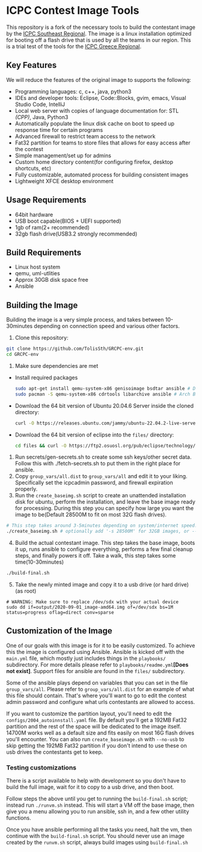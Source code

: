 # ICPC Contest Image Tools
This repository is a fork of the necessary tools to build the contestant image by the [ICPC Southeast Regional](https://github.com/icpc-environment/icpc-env).
The image is a linux installation optimized for booting off a flash drive that is used by all the teams in our region.
This is a trial test of the tools for the [ICPC Greece Regional](https://algoforum.upatras.gr/).

## Key Features
We will reduce the features of the original image to supports the following:

* Programming languages: c, c++, java, python3
* IDEs and developer tools: Eclipse, Code::Blocks, gvim, emacs, Visual Studio Code, IntelliJ
* Local web server with copies of language documentation for: STL *(CPP)*, Java, Python3
* Automatically populate the linux disk cache on boot to speed up response time for certain programs
* Advanced firewall to restrict team access to the network
* Fat32 partition for teams to store files that allows for easy access after the contest
* Simple management/set up for admins
* Custom home directory content(for configuring firefox, desktop shortcuts, etc)
* Fully customizable, automated process for building consistent images
* Lightweight XFCE desktop environment

## Usage Requirements
* 64bit hardware
* USB boot capable(BIOS + UEFI supported)
* 1gb of ram(2+ recommended)
* 32gb flash drive(USB3.2 strongly recommended)

## Build Requirements
* Linux host system
* qemu, uml-utlities
* Approx 30GB disk space free
* Ansible

## Building the Image
Building the image is a very simple process, and takes between 10-30minutes
depending on connection speed and various other factors.

1. Clone this repository:
```bash
git clone https://github.com/TolisSth/GRCPC-env.git
cd GRCPC-env
```
1. Make sure dependencies are met
  * Install required packages
    ```bash
    sudo apt-get install qemu-system-x86 genisoimage bsdtar ansible # Debian based Distros
    sudo pacman -S qemu-system-x86 cdrtools libarchive ansible # Arch Based Distros
    ```
  * Download the 64 bit version of Ubuntu 20.04.6 Server inside the cloned directory:
    ```bash
    curl -O https://releases.ubuntu.com/jammy/ubuntu-22.04.2-live-server-amd64.iso
    ```
  * Download the 64 bit version of eclipse into the `files/` directory:
    ```bash
    cd files && curl -O https://ftp2.osuosl.org/pub/eclipse/technology/epp/downloads/release/2023-06/R/eclipse-java-2023-06-R-linux-gtk-x86_64.tar.gz

1. Run secrets/gen-secrets.sh to create some ssh keys/other secret data. Follow this with ./fetch-secrets.sh to put them in the right place for ansible.
2. Copy `group_vars/all.dist` to `group_vars/all` and edit it to your liking. Specifically
set the icpcadmin password, and firewall expiration properly.
3. Run the `create_baseimg.sh` script to create an unattended installation disk for ubuntu, perform the installation,
and leave the base image ready for processing. During this step you can specify how large you want the image to be(Default 28500M to fit on most
32G flash drives).
```bash
# This step takes around 3-5minutes depending on system/internet speed.
./create_baseimg.sh # optionally add '-s 28500M' for 32GB images, or --no-usb remove the extra fat32 partition
```
4. Build the actual contestant image. This step takes the base image, boots it up,
runs ansible to configure everything, performs a few final cleanup steps, and finally
powers it off. Take a walk, this step takes some time(10-30minutes)
```bash
./build-final.sh
```
5. Take the newly minted image and copy it to a usb drive (or hard drive) (as root)
```
# WARNING: Make sure to replace /dev/sdx with your actual device
sudo dd if=output/2020-09-01_image-amd64.img of=/dev/sdx bs=1M status=progress oflag=direct conv=sparse
```
## Customization of the Image
One of our goals with this image is for it to be easily customized. To achieve this
the image is configured using Ansible. Ansible is kicked off with the `main.yml`
file, which mostly just includes things in the `playbooks/` subdirectory. For more
details please refer to `playbooks/readme.yml`**[Does not exist]**. Support files for ansible are
found in the `files/` subdirectory.

Some of the ansible plays depend on variables that you can set in the file
`group_vars/all`. Please refer to `group_vars/all.dist` for an example of what
this file should contain. That's where you'll want to go to edit the contest
admin password and configure what urls contestants are allowed to access.

If you want to customize the partition layout, you'll need to edit the
`configs/2004_autoinnstall.yaml` file. By default you'll get a 192MB Fat32 partition
and the rest of the space will be dedicated to the image itself. 14700M works well
as a default size and fits easily on most 16G flash drives you'll encounter. You can
also run `create_baseimage.sh` with `--no-usb` to skip getting the 192MB Fat32 partition
if you don't intend to use these on usb drives the contestants get to keep.

### Testing customizations
There is a script available to help with development so you don't have to build
the full image, wait for it to copy to a usb drive, and then boot.

Follow steps the above until you get to running the `build-final.sh` script;
instead run `./runvm.sh` instead. This will start a VM off the base image, then
give you a menu allowing you to run ansible, ssh in, and a few other utility
functions.

Once you have ansible performing all the tasks you need, halt the vm, then
continue with the `build-final.sh` script. You should never use an image created
by the `runvm.sh` script, always build images using `build-final.sh`
